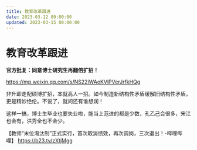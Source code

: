 ```yaml
---
title: 教育改革跟进
date: 2023-03-12 00:00:00
updated: 2023-03-15 00:00:00
---
```


# 教育改革跟进

**官方批复：同意博士研究生再翻倍扩招！**

https://mp.weixin.qq.com/s/NS22iWAoKVlPVerJrfkHQg

非升即走配硕博扩招，本就高人一招。如今制造新结构性矛盾缓解旧结构性矛盾，更是精妙绝伦。不说了，就问还有谁想润！

这样一搞，博士生毕业也要失业啦，能当上范进的都是少数，孔乙己会很多，宋江也会有，洪秀全也不会少。

【教师“末位淘汰制”正式实行，首次取消绩效，再次调岗，三次退出！-哔哩哔哩】 https://b23.tv/zXtjMgg
